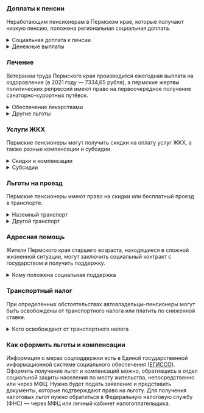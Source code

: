 ### Доплаты к пенсии
Неработающим пенсионерам в Пермском крае, которые получают низкую пенсию, положена региональная социальная доплата. 
<details>
<summary>Социальная доплата к пенсии</summary>
В Пермском крае региональный прожиточный минимум пенсионера ниже общефедерального. Поэтому неработающим пенсионерам с низкой пенсией положена федеральная социальная доплата до российского прожиточного минимума пенсионера. 
В 2021 году эта сумма [составляет](https://pfr.gov.ru/grazhdanam/pensionres/soc_doplata/~7905) 10 022 рубля. Для назначения выплаты нужно обращаться в территориальное отделение Пенсионного фонда по месту своего жительства.
</details>
<details>

<summary>Денежные выплаты</summary>

Если пенсионер относится к льготной категории, ему положена ежемесячная денежная выплата (ЕДВ), которую регулярно индексируют. 
ЕДВ [выплачивают]( http://pravo.gov.ru/proxy/ips/?docbody=&prevDoc=155021033&backlink=1&&nd=155018527) Пермским ветеранам труда ежемесячно — 862,49 рубля, труженикам тыла — 1 080,68 рубля, а реабилитированным и пострадавшим от репрессий пенсионерам — 1339,43 рубля. Если труженики тыла и жертвы политических репрессий желают получать социальную услугу по лекарственному обеспечению в натуральной форме, размер их ЕДВ будет уменьшен на 407,73 рубля.
</details>

### Лечение
Ветеранам труда Пермского края производится ежегодная выплата на оздоровление (в 2021 году — 7334,65 рубля), а пермские жертвы политических репрессий имеют право на первоочередное получение санаторно-курортных путёвок. 

<details>
<summary>Обеспечение лекарствами</summary>

Реабилитированные и пострадавшие от репрессий пенсионеры лекарственными препаратами по назначению врача [обеспечиваются]( https://docs.cntd.ru/document/945010715) бесплатно. В Пермском крае льготу предоставляют только в случае, если пенсионер не отказался от неё в пользу денежной компенсации.
</details>

<details>
<summary>Другие льготы</summary>
Труженикам тыла, реабилитированным и пострадавшим от репрессий пенсионерам и детям войны предоставляется внеочередной приём в дома-интернаты для престарелых и инвалидов и учреждения социального обслуживания.  
</details>


### Услуги ЖКХ
Пермские пенсионеры могут получить скидки на оплату услуг ЖКХ, а также разные компенсации и субсидии. 

<details>
<summary>Скидки и компенсации</summary>
В Пермском крае ветеранам труда, реабилитированным и репрессированным, а также пенсионерам, имеющим большой стаж работы (40 лет — для мужчин и 35 — для женщин) и с доходом не более двух прожиточных минимумов, [выплачивают](http://pravo.gov.ru/proxy/ips/?docbody=&prevDoc=155021033&backlink=1&&nd=155018527) ежемесячную денежную компенсацию (ЕДК) на оплату жилого помещения и коммунальных услуг в размере 417 рублей. Если эта сумма меньше 50% расходов на оплату «коммуналки», выплачивается дополнительная ЕДК. Она определяется индивидуально, как разница между 50% понесённых расходов (в пределах социальной нормы и нормативов потребления) и ЕДК 417 рублей. Иждивенцам ветерана труда выплачивается ЕДК в сумме 170 рублей.
Также компенсируется оплата взносов на капремонт членам семьи жертв политических репрессий и иждивенцам ветеранов труда. Компенсация рассчитывается, исходя из установленных в регионе минимального взноса на капремонт за 1 кв. метр и размера стандарта нормативной площади жилого помещения.  
Одинокие неработающие пенсионеры по достижении 70 лет освобождаются от взносов на капремонт на 50%, а с 80-летнего возраста — полностью. Льгота распространяется также на граждан указанного возраста, семья которых состоит из неработающих граждан пенсионного возраста (мужчины — старше 60 лет, женщины — 55 лет) и (или) инвалидов I и ll группы. 
Реабилитированные и пострадавшие от репрессий Пермские пенсионеры имеют право на первоочередную установку телефона и компенсацию расходов за неё.
Одинокие или малообеспеченные пенсионеры, инвалиды, ветераны ВОВ могут получить компенсацию расходов на приобретение и установку газового оборудования (плиты и водонагревательные колонки) в сумме до 15 000 рублей. Выплата полагается тем, чьё оборудование уже отключено из-за аварийного состояния, либо у него превышен срок эксплуатации на основании предписания-дефектовки от газовой службы о необходимости замены плит и колонок. 
</details>

<details>
<summary>Субсидии</summary>

Труженики тыла, а также не имеющие льгот по оплате ЖКУ одинокие неработающие пенсионеры по старости или семьи, состоящие только из неработающих пенсионеров по старости, могут [получить] (https://docs.cntd.ru/document/911516951) субсидию при «коммунальных» расходах более 18%. 
Такая же доля расходов установлена для неработающих пенсионеров, имеющих подземный стаж работы в угольных шахтах края 10 и более лет и проживающих в Гремячинском, Губахинском, Кизеловском и Чусовском районах. Пенсионеры, не относящиеся к указанным категориям, оформить субсидию смогут при тратах на ЖКУ более 22%.

</details>

### Льготы на проезд
Пермские пенсионеры имеют право на скидки или бесплатный проезд в транспорте. 
<details>
<summary>Наземный транспорт</summary>
В Пермском крае ветераны труда, труженики тыла и жертвы политических репрессий, а также пенсионеры с большим стажем для проезда на городском пассажирском и пригородном автомобильном транспорте (кроме такси) [приобретают](http://pravo.gov.ru/proxy/ips/?docbody=&prevDoc=155021033&backlink=1&&nd=155018527) социальный проездной. 
</details>
<details>
<summary>Другой транспорт</summary>
Билеты на железнодорожный и водный транспорт пригородного сообщения ветераны труда, труженики тыла и пенсионеры с большим стажем могут купить со скидкой 50%, а жертвы политических репрессий — 100%. Льготы действуют в период с 1 мая по 31 октября.
Реабилитированным пенсионерам один раз в год компенсируется стоимость поездки по территории России туда и обратно железнодорожным транспортом. При отсутствии железнодорожного сообщения за путешествие водным, воздушным или автомобильным транспортом вернут 50% затрат.
</details>

### Адресная помощь
Жители Пермского края старшего возраста, находящиеся в сложной жизненной ситуации, могут заключить социальный контракт с государством и получить поддержку.

<details>
<summary>Кому положена социальная поддержка</summary>

Пенсионерам, которые по не зависящим от них причинам оказались в трудной жизненной ситуации, оказывают адресную помощь. Она может быть в виде денежных выплат, ежемесячных или единовременных, либо в натуральной форме — обеспечения продуктами питания, одеждой и обувью, медикаментами и прочее. С нуждающимися пенсионерами может быть заключён социальный контракт.

</details>

### Транспортный налог
При определенных обстоятельствах автовладельцы-пенсионеры могут быть освобождены от транспортного налога или платить по сниженной ставке. 
<details>
<summary>Кого освобождают от транспортного налога</summary>
Граждане, достигшие пенсионного возраста, [уплачивают](https://www.nalog.gov.ru/rn77/service/tax/d1114810/) 50% ставки транспортного налога в отношении одной единицы ТС каждой категории: легковые автомобили мощностью до 125 л. с., катера, моторные лодки — до 50 л. с., мотоцикл (мотороллер), а также самоходные ТС, машины и механизмы на пневматическом или гусеничном ходу — независимо от мощности двигателя.
</details>

### Как оформить льготы и компенсации 
Информация о мерах соцподдержки есть в Единой государственной информационной системе социального обеспечения ([ЕГИССО]( http://egisso.ru/site/client/#/)). Оформить получение льгот и компенсаций можно, обратившись в отдел социальной защиты населения по месту жительства, непосредственно или через МФЦ. Нужно будет подать заявление и представить документы, которые подтверждают право на льготу. Для получения налоговых льгот нужно обратиться в Федеральную налоговую службу (ФНС) — через МФЦ или личный кабинет налогоплательщика.
